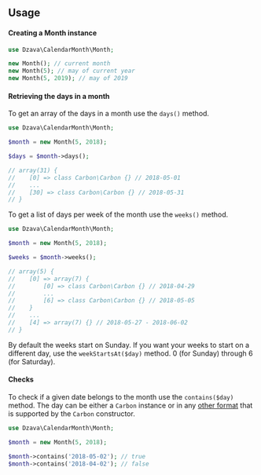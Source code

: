 ## Usage

#### Creating a Month instance

```php
use Dzava\CalendarMonth\Month;

new Month(); // current month
new Month(5); // may of current year
new Month(5, 2019); // may of 2019
```

#### Retrieving the days in a month

To get an array of the days in a month use the `days()` method.
```php
use Dzava\CalendarMonth\Month;

$month = new Month(5, 2018);

$days = $month->days();

// array(31) {
//    [0] => class Carbon\Carbon {} // 2018-05-01
//    ...
//    [30] => class Carbon\Carbon {} // 2018-05-31
// }
```

To get a list of days per week of the month use the `weeks()` method.
```php
use Dzava\CalendarMonth\Month;

$month = new Month(5, 2018);

$weeks = $month->weeks();

// array(5) {
//    [0] => array(7) {
//        [0] => class Carbon\Carbon {} // 2018-04-29
//        ...
//        [6] => class Carbon\Carbon {} // 2018-05-05
//    }
//    ...
//    [4] => array(7) {} // 2018-05-27 - 2018-06-02
// }
```

By default the weeks start on Sunday. If you want your weeks to start on a different day, use the `weekStartsAt($day)` method. 0 (for Sunday) through 6 (for Saturday).

#### Checks

To check if a given date belongs to the month use the `contains($day)` method. The day can be either a `Carbon` instance or in any [other format](https://carbon.nesbot.com/docs/#api-instantiation) that is supported by the `Carbon` constructor.

```php
use Dzava\CalendarMonth\Month;

$month = new Month(5, 2018);

$month->contains('2018-05-02'); // true
$month->contains('2018-04-02'); // false
```
